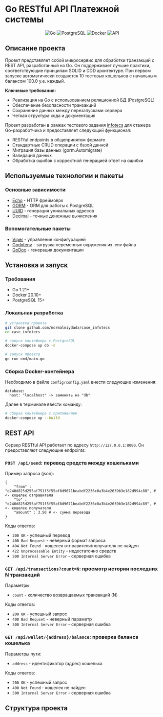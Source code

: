 # Go RESTful API Платежной системы

<div align="center">
  <img src="https://img.shields.io/badge/Go-00ADD8?style=for-the-badge&logo=go&logoColor=white" alt="Go">
  <img src="https://img.shields.io/badge/PostgreSQL-4169E1?style=for-the-badge&logo=postgresql&logoColor=white" alt="PostgreSQL">
  <img src="https://img.shields.io/badge/Docker-2496ED?style=for-the-badge&logo=docker&logoColor=white" alt="Docker">
  <img src="https://img.shields.io/badge/API-FF6C37?style=for-the-badge&logo=postman&logoColor=white" alt="API">
</div>

## Описание проекта

Проект представляет собой микросервис для обработки транзакций с REST API, разработанный на Go. Он поддерживает лучшие практики, соответствующие принципам SOLID и DDD архитектуре. 
При первом запуске автоматически создаются 10 тестовых кошельков с начальным балансом 100.0 у.е. каждый.

**Ключевые требования:**
- Реализация на Go с использованием реляционной БД (PostgreSQL)
- Обеспечение безопасности транзакций
- Сохранение данных между перезапусками сервера
- Четкая структура кода и документация

Проект разработан в рамках тестового задания [infotecs](https://infotecs.ru) для стажера Go-разработчика и предоставляет следующий функционал:

- RESTful endpoints в общепринятом формате
- Стандартные CRUD операции с базой данной
- Миграция базы данных (gorm.Automigrate)
- Валидация данных
- Обработка ошибок с корректной генерацией ответ на ошибки

## Используемые технологии и пакеты

### Основные зависимости 
- [Echo](https://echo.labstack.com/) - HTTP фреймоврк 
- [GORM](https://gorm.io/) - ORM для работы с PostgreSQL
- [UUID](https://github.com/google/uuid) - генерация уникальных адресов
- [Decimal](https://github.com/shopspring/decimal) - точные денежные вычисления

### Вспомогательные пакеты
- [Viper](https://github.com/spf13/viper) - управление конфигурацией
- [Godotenv](https://github.com/joho/godotenv) - загрузка переменных окружения из .env файла
- [GoDoc](https://pkg.go.dev/golang.org/x/tools/cmd/godoc) - генерация документации

## Установка и запуск

### Требования

* Go 1.21+
* Docker 20.10+
* PostgreSQL 15+


### Локальная разработка
```bash
# установка проекта
git clone github.com/normalniydada/case_infotecs
cd case_infotecs

# запуск контейнера с PostgreSQL
docker-compose up db -d

# запуск проекта
go run cmd/main.go
```

### Cборка Docker-контейнера

Необходимо в файле `config/config.yaml` внести следующие изменения:
```
database:
  host: "localhost" -> заменить на "db"
```

Далее в терминале ввести команду:
```bash
# сборка контейнера с приложением
docker-compose up --build
```

## REST API 

Сервер RESTful API работает по адресу `http://127.0.0.1:8080`. Он предоставляют следующие endpoints:

### **`POST /api/send`**: перевод средств между кошельками
    
  Пример запроса (json):  
```
{
    "from" : "e240d825d255af751f5f55af8d9671beabdf2236c0a3b4e2639b3e182d994c88", # <- кошелек отправителя
    "to" : "e240d825d255af751f5f55af8d9671beabdf2236c0a3b4e2639b3e182d994c89", # <- кошелек получателя
    "amount" : 3.50 # <- сумма перевода
}
```
  Коды ответов: 
* `200 OK` - успешный перевод
* `400 Bad Request` - неверный формат запроса
* `404 Not Found` - кошелек отправителя/получателя не найден
* `422 Unprocessable Entity` - недостаточно средств
* `500 Internal Server Error` - серверная ошибка  

### **`GET /api/transactions?count=N`**: просмотр истории последних N транзакций  
    
   Параметры: 
   * `count` - количество возвращаемых транзакций (N)
  
   Коды ответов: 
   * `200 OK` - успешный запрос
   * `400 Bad Requset` - неверный параметр
   * `500 Internal Server Error` - серверная ошибка  

### **`GET /api/wallet/{address}/balance`**: проверка баланса кошелька  

   Параметры пути:
   * `address` - идентификатор (адрес) кошелька
  
   Коды ответов:
   * `200 OK` - успешный запрос
   * `400 Not Found` - кошелек не найден
   * `500 Internal Server Error` - серверная ошибка

## Структура проекта 

















